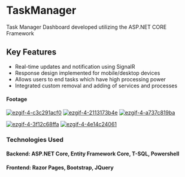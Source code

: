 ﻿# TaskManager

Task Manager Dashboard developed utilizing the ASP.NET CORE Framework

## Key Features

- Real-time updates and notification using SignalR
- Response design implemented for mobile/desktop devices
- Allows users to end tasks which have high processing power
- Integrated custom removal and adding of services and processes

#### Footage
<a href='https://postimg.cc/SjvP4h7Q' target='_blank'><img src='https://i.postimg.cc/SjvP4h7Q/ezgif-4-c3c291acf0.gif' border='0' alt='ezgif-4-c3c291acf0'/></a>
<a href='https://postimg.cc/N51dv42j' target='_blank'><img src='https://i.postimg.cc/N51dv42j/ezgif-4-2113173b4e.gif' border='0' alt='ezgif-4-2113173b4e'/></a>
<a href='https://postimg.cc/n94xbmt9' target='_blank'><img src='https://i.postimg.cc/n94xbmt9/ezgif-4-a737c819ba.gif' border='0' alt='ezgif-4-a737c819ba'/></a>

<a href='https://postimg.cc/Yhw5J8qd' target='_blank'><img src='https://i.postimg.cc/Yhw5J8qd/ezgif-4-3f12c68ffa.gif' border='0' alt='ezgif-4-3f12c68ffa'/></a>
<a href='https://postimg.cc/y3kVkJBd' target='_blank'><img src='https://i.postimg.cc/y3kVkJBd/ezgif-4-4e14c24061.gif' border='0' alt='ezgif-4-4e14c24061'/></a>


### Technologies Used
#### Backend: ASP.NET Core, Entity Framework Core, T-SQL, Powershell
#### Frontend: Razor Pages, Bootstrap, JQuery

